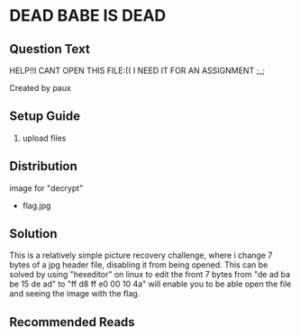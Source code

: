 # DEAD BABE IS DEAD

## Question Text

HELP!!I CANT OPEN THIS FILE:((
I NEED IT FOR AN ASSIGNMENT ;_;

Created by paux

## Setup Guide
1. upload files

## Distribution
image for "decrypt"
- flag.jpg 

## Solution

This is a relatively simple picture recovery challenge, where i change 7 bytes of a jpg header file, disabling it from being opened. This can be solved by using "hexeditor" on linux to edit the front 7 bytes from "de ad ba be 15 de ad" to "ff d8 ff e0 00 10 4a" will enable you to be able open the file and seeing the image with the flag.

## Recommended Reads
